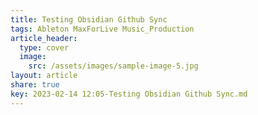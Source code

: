 ```yaml
---
title: Testing Obsidian Github Sync
tags: Ableton MaxForLive Music_Production
article_header:
  type: cover
  image:
    src: /assets/images/sample-image-5.jpg
layout: article
share: true
key: 2023-02-14 12:05-Testing Obsidian Github Sync.md
---
```


